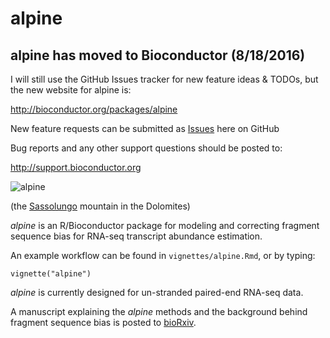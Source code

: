 # alpine

## alpine has moved to Bioconductor (8/18/2016)

I will still use the GitHub Issues tracker for new feature ideas &
TODOs, but the new website for alpine is:

<http://bioconductor.org/packages/alpine>

New feature requests can be submitted as [Issues](https://github.com/mikelove/alpine/issues) here on GitHub

Bug reports and any other support questions should be posted to:

<http://support.bioconductor.org>

![alpine](http://mikelove.nfshost.com/img/alpine.jpg)

(the [Sassolungo](https://en.wikipedia.org/wiki/Langkofel) mountain in the Dolomites)

*alpine* is an R/Bioconductor package for modeling and correcting fragment
sequence bias for RNA-seq transcript abundance estimation. 

An example workflow can be found in `vignettes/alpine.Rmd`, or by typing:

```{r}
vignette("alpine")
```

*alpine* is currently designed for un-stranded paired-end RNA-seq data.

A manuscript explaining the *alpine* methods and the background behind fragment 
sequence bias is posted to [bioRxiv](http://biorxiv.org/content/early/2015/08/28/025767).
